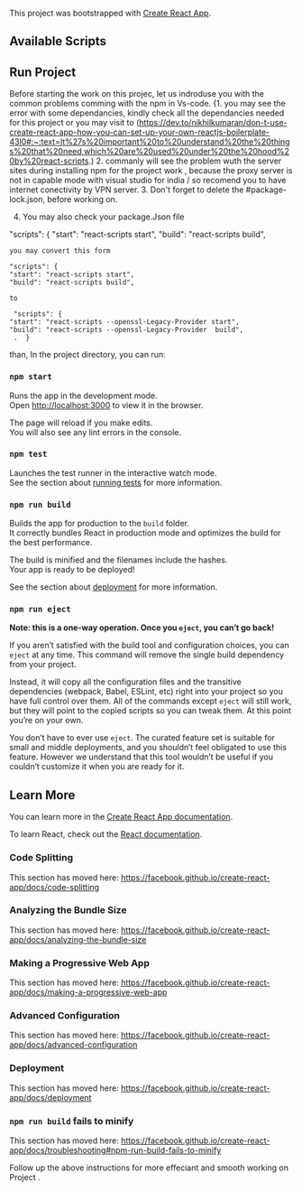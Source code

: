 This project was bootstrapped with [Create React App](https://github.com/facebook/create-react-app).

## Available Scripts

## Run Project

Before starting the work on this  projec, let us indroduse you with the common problems comming with the npm in 
Vs-code.
{1. you may see the error with some dependancies, kindly check all the dependancies needed for this project or you may visit to 
 (https://dev.to/nikhilkumaran/don-t-use-create-react-app-how-you-can-set-up-your-own-reactjs-boilerplate-43l0#:~:text=It%27s%20important%20to%20understand%20the%20things%20that%20need,which%20are%20used%20under%20the%20hood%20by%20react-scripts.)
 2. commanly will see the problem wuth the server sites during installing npm for the project work , 
  because the proxy server is not in capable mode with  visual studio for india / so recomend you to have internet conectivity by VPN server.
  3. Don't forget to delete the #package-lock.json, before working on.
  
  4. You may also check your package.Json file   
  
  "scripts": {
    "start": "react-scripts start",
    "build": "react-scripts build",
    
    you may convert this form   
  
    "scripts": {
    "start": "react-scripts start",
    "build": "react-scripts build",
    
    to
    
     "scripts": {
    "start": "react-scripts --openssl-Legacy-Provider start",
    "build": "react-scripts --openssl-Legacy-Provider  build",
     .  }

than,
In the project directory, you can run:

### `npm start`

Runs the app in the development mode.<br />
Open [http://localhost:3000](http://localhost:3000) to view it in the browser.

The page will reload if you make edits.<br />
You will also see any lint errors in the console.

### `npm test`

Launches the test runner in the interactive watch mode.<br />
See the section about [running tests](https://facebook.github.io/create-react-app/docs/running-tests) for more information.

### `npm run build`

Builds the app for production to the `build` folder.<br />
It correctly bundles React in production mode and optimizes the build for the best performance.

The build is minified and the filenames include the hashes.<br />
Your app is ready to be deployed!

See the section about [deployment](https://facebook.github.io/create-react-app/docs/deployment) for more information.

### `npm run eject`

**Note: this is a one-way operation. Once you `eject`, you can’t go back!**

If you aren’t satisfied with the build tool and configuration choices, you can `eject` at any time. This command will remove the single build dependency from your project.

Instead, it will copy all the configuration files and the transitive dependencies (webpack, Babel, ESLint, etc) right into your project so you have full control over them. All of the commands except `eject` will still work, but they will point to the copied scripts so you can tweak them. At this point you’re on your own.

You don’t have to ever use `eject`. The curated feature set is suitable for small and middle deployments, and you shouldn’t feel obligated to use this feature. However we understand that this tool wouldn’t be useful if you couldn’t customize it when you are ready for it.

## Learn More

You can learn more in the [Create React App documentation](https://facebook.github.io/create-react-app/docs/getting-started).

To learn React, check out the [React documentation](https://reactjs.org/).

### Code Splitting

This section has moved here: https://facebook.github.io/create-react-app/docs/code-splitting

### Analyzing the Bundle Size

This section has moved here: https://facebook.github.io/create-react-app/docs/analyzing-the-bundle-size

### Making a Progressive Web App

This section has moved here: https://facebook.github.io/create-react-app/docs/making-a-progressive-web-app

### Advanced Configuration

This section has moved here: https://facebook.github.io/create-react-app/docs/advanced-configuration

### Deployment

This section has moved here: https://facebook.github.io/create-react-app/docs/deployment

### `npm run build` fails to minify

This section has moved here: https://facebook.github.io/create-react-app/docs/troubleshooting#npm-run-build-fails-to-minify


 Follow up the above instructions for more effeciant and smooth working on Project .
